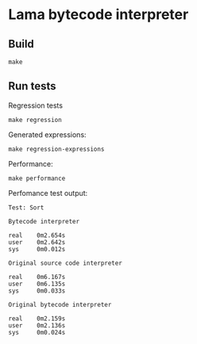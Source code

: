 # Lama bytecode interpreter

## Build

```
make
```

## Run tests

Regression tests
```
make regression
```

Generated expressions:
```
make regression-expressions
```

Performance:
```
make performance
```

Perfomance test output:
```
Test: Sort

Bytecode interpreter

real    0m2.654s
user    0m2.642s
sys     0m0.012s

Original source code interpreter

real    0m6.167s
user    0m6.135s
sys     0m0.033s

Original bytecode interpreter

real    0m2.159s
user    0m2.136s
sys     0m0.024s
```